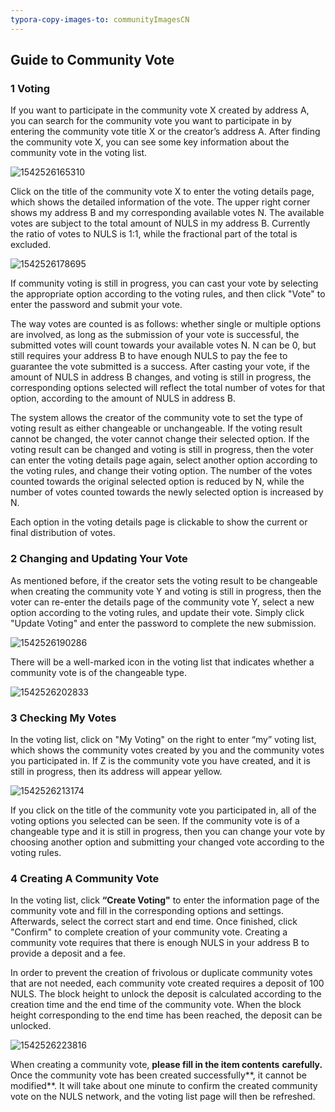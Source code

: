 ```yaml
---
typora-copy-images-to: communityImagesCN
---
```


## Guide to Community Vote

### 1 Voting

If you want to participate in the community vote X created by address A, you can search for the community vote you want to participate in by entering the community vote title X or the creator’s address A. After finding the community vote X, you can see some key information about the community vote in the voting list.

![1542526165310](communityImagesCN/1542526165310.png)

Click on the title of the community vote X to enter the voting details page, which shows the detailed information of the vote. The upper right corner shows my address B and my corresponding available votes N. The available votes are subject to the total amount of NULS in my address B. Currently the ratio of votes to NULS is 1:1, while the fractional part of the total is excluded.

![1542526178695](communityImagesCN/1542526178695.png)

If community voting is still in progress, you can cast your vote by selecting the appropriate option according to the voting rules, and then click "Vote" to enter the password and submit your vote. 

The way votes are counted is as follows: whether single or multiple options are involved, as long as the submission of your vote is successful, the submitted votes will count towards your available votes N. N can be 0, but still requires your address B to have enough NULS to pay the fee to guarantee the vote submitted is a success. After casting your vote, if the amount of NULS in address B changes, and voting is still in progress, the corresponding options selected will reflect the total number of votes for that option, according to the amount of NULS in address B.

The system allows the creator of the community vote to set the type of voting result as either changeable or unchangeable. If the voting result cannot be changed, the voter cannot change their selected option. If the voting result can be changed and voting is still in progress, then the voter can enter the voting details page again, select another option according to the voting rules, and change their voting option. The number of the votes counted towards the original selected option is reduced by N, while the number of votes counted towards the newly selected option is increased by N.

Each option in the voting details page is clickable to show the current or final distribution of votes.

### 2  Changing and Updating Your Vote

As mentioned before, if the creator sets the voting result to be changeable when creating the community vote Y and voting is still in progress, then the voter can re-enter the details page of the community vote Y, select a new option according to the voting rules, and update their vote. Simply click "Update Voting" and enter the password to complete the new submission.

![1542526190286](communityImagesCN/1542526190286.png)

There will be a well-marked icon in the voting list that indicates whether a community vote is of the changeable type.

![1542526202833](communityImagesCN/1542526202833.png)

### 3 Checking My Votes

In the voting list, click on "My Voting" on the right to enter “my” voting list, which shows the community votes created by you and the community votes you participated in. If Z is the community vote you have created, and it is still in progress, then its address will appear yellow.

![1542526213174](communityImagesCN/1542526213174.png)

If you click on the title of the community vote you participated in, all of the voting options you selected can be seen. If the community vote is of a changeable type and it is still in progress, then you can change your vote by choosing another option and submitting your changed vote according to the voting rules.

### 4 Creating A Community Vote

In the voting list, click **“Create Voting"** to enter the information page of the community vote and fill in the corresponding options and settings. Afterwards, select the correct start and end time. Once finished, click "Confirm" to complete creation of your community vote. Creating a community vote requires that there is enough NULS in your address B to provide a deposit and a fee.

In order to prevent the creation of frivolous or duplicate community votes that are not needed, each community vote created requires a deposit of 100 NULS. The block height to unlock the deposit is calculated according to the creation time and the end time of the community vote. When the block height corresponding to the end time has been reached, the deposit can be unlocked.

![1542526223816](communityImagesCN/1542526223816.png)

When creating a community vote, **please fill in the item contents** **carefully.** Once the community vote has been created successfully**, it cannot be modified**. It will take about one minute to confirm the created community vote on the NULS network, and the voting list page will then be refreshed.

